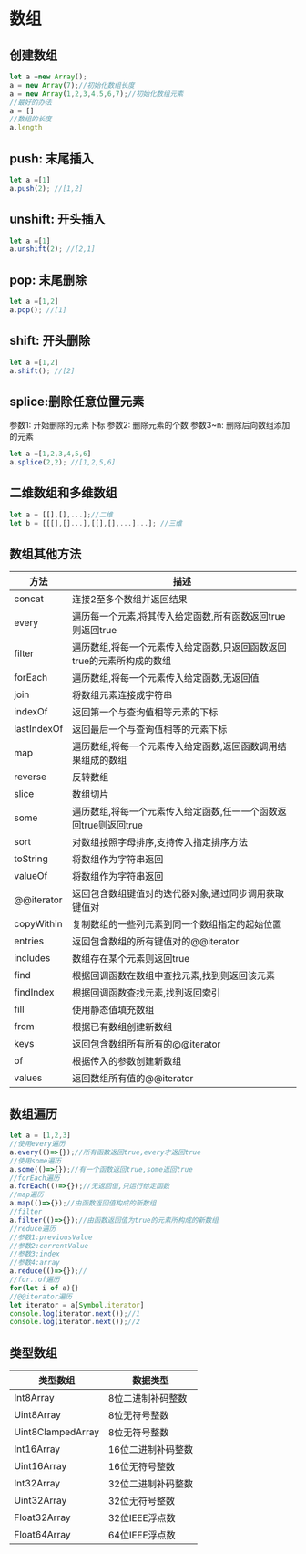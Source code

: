 # 数组

## 创建数组

```js
let a =new Array();
a = new Array(7);//初始化数组长度
a = new Array(1,2,3,4,5,6,7);//初始化数组元素
//最好的办法
a = []
//数组的长度
a.length
```
## push: 末尾插入
```js
let a =[1]
a.push(2); //[1,2]
```
## unshift: 开头插入
```js
let a =[1]
a.unshift(2); //[2,1]
```
## pop: 末尾删除
```js
let a =[1,2]
a.pop(); //[1]
```
## shift: 开头删除
```js
let a =[1,2]
a.shift(); //[2]
```
## splice:删除任意位置元素
参数1: 开始删除的元素下标
参数2: 删除元素的个数
参数3~n: 删除后向数组添加的元素 
```js
let a =[1,2,3,4,5,6]
a.splice(2,2); //[1,2,5,6]
```
## 二维数组和多维数组
```js
let a = [[],[],...];//二维
let b = [[[],[]...],[[],[],...]...]; //三维
```
## 数组其他方法

|方法|描述|
|---|----|
|concat|连接2至多个数组并返回结果|
|every|遍历每一个元素,将其传入给定函数,所有函数返回true则返回true|
|filter|遍历数组,将每一个元素传入给定函数,只返回函数返回true的元素所构成的数组|
|forEach|遍历数组,将每一个元素传入给定函数,无返回值|
|join|将数组元素连接成字符串|
|indexOf|返回第一个与查询值相等元素的下标|
|lastIndexOf|返回最后一个与查询值相等的元素下标|
|map|遍历数组,将每一个元素传入给定函数,返回函数调用结果组成的数组|
|reverse|反转数组|
|slice|数组切片|
|some|遍历数组,将每一个元素传入给定函数,任一一个函数返回true则返回true|
|sort|对数组按照字母排序,支持传入指定排序方法|
|toString|将数组作为字符串返回|
|valueOf|将数组作为字符串返回|
|@@iterator|返回包含数组键值对的迭代器对象,通过同步调用获取键值对|
|copyWithin|复制数组的一些列元素到同一个数组指定的起始位置|
|entries|返回包含数组的所有键值对的@@iterator|
|includes|数组存在某个元素则返回true|
|find|根据回调函数在数组中查找元素,找到则返回该元素|
|findIndex|根据回调函数查找元素,找到返回索引|
|fill|使用静态值填充数组|
|from|根据已有数组创建新数组|
|keys|返回包含数组所有所有的@@iterator|
|of|根据传入的参数创建新数组|
|values|返回数组所有值的@@iterator|

## 数组遍历
```js
let a = [1,2,3]
//使用every遍历
a.every(()=>{});//所有函数返回true,every才返回true
//使用some遍历
a.some(()=>{});//有一个函数返回true,some返回true
//forEach遍历
a.forEach(()=>{});//无返回值,只运行给定函数
//map遍历
a.map(()=>{});//由函数返回值构成的新数组
//filter
a.filter(()=>{});//由函数返回值为true的元素所构成的新数组
//reduce遍历
//参数1:previousValue
//参数2:currentValue
//参数3:index
//参数4:array
a.reduce(()=>{});//
//for..of遍历
for(let i of a){}
//@@iterator遍历
let iterator = a[Symbol.iterator]
console.log(iterator.next());//1
console.log(iterator.next());//2

```
## 类型数组
|类型数组|数据类型|
|---|---|
|Int8Array|8位二进制补码整数|
|Uint8Array|8位无符号整数|
|Uint8ClampedArray|8位无符号整数|
|Int16Array|16位二进制补码整数|
|Uint16Array|16位无符号整数|
|Int32Array|32位二进制补码整数|
|Uint32Array|32位无符号整数|
|Float32Array|32位IEEE浮点数|
|Float64Array|64位IEEE浮点数|

